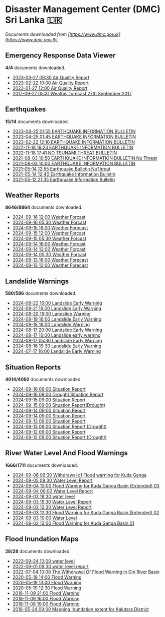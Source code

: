 # Disaster Management Center (DMC) Sri Lanka :sri_lanka:

*Documents downloaded from [https://www.dmc.gov.lk](https://www.dmc.gov.lk)*

## Emergency Response Data Viewer

**4/4** documents downloaded.

* [2023-03-27 09:30 Air Quality Report](data/emergency-response-data-viewer/20230327.0930.air-quality-report.pdf)
* [2023-02-22 10:00 Air Quality Report](data/emergency-response-data-viewer/20230222.1000.air-quality-report.pdf)
* [2023-01-27 12:00 Air Quality Report](data/emergency-response-data-viewer/20230127.1200.air-quality-report.pdf)
* [2017-09-27 05:31 Weather forecast 27th September 2017](data/emergency-response-data-viewer/20170927.0531.weather-forecast-27th-september-2017.pdf)

## Earthquakes

**15/14** documents downloaded.

* [2023-04-25 01:55 EARTHQUAKE INFORMATION BULLETIN](data/earthquakes/20230425.0155.earthquake-information-bulletin.pdf)
* [2023-04-25 01:45 EARTHQUAKE INFORMATION BULLETIN](data/earthquakes/20230425.0145.earthquake-information-bulletin.pdf)
* [2023-02-22 12:10 EARTHQUAKE INFORMATION BULLETIN](data/earthquakes/20230222.1210.earthquake-information-bulletin.pdf)
* [2022-11-18 19:23 EARTHQUAKE INFORMATION BULLETIN](data/earthquakes/20221118.1923.earthquake-information-bulletin.pdf)
* [2022-11-18 17:41 NO TSUNAMI THREAT BULLETIN](data/earthquakes/20221118.1741.no-tsunami-threat-bulletin.pdf)
* [2021-08-03 10:50 EARTHQUAKE INFORMATION BULLETIN No Threat](data/earthquakes/20210803.1050.earthquake-information-bulletin-no-threat.pdf)
* [2021-08-03 10:00 EARTHQUAKE INFORMATION BULLETIN](data/earthquakes/20210803.1000.earthquake-information-bulletin.pdf)
* [2021-05-14 12:55 Earthquake Bulletin NoThreat](data/earthquakes/20210514.1255.earthquake-bulletin-nothreat.pdf)
* [2021-05-14 12:40 Earthquake Information Bulletin](data/earthquakes/20210514.1240.earthquake-information-bulletin.pdf)
* [2021-05-12 21:35 Earthquake Information Bulletin](data/earthquakes/20210512.2135.earthquake-information-bulletin.pdf)

## Weather Reports

**8646/8864** documents downloaded.

* [2024-09-16 12:00 Weather Forcast](data/weather-reports/20240916.1200.weather-forcast.pdf)
* [2024-09-16 05:30 Weather Forcast](data/weather-reports/20240916.0530.weather-forcast.pdf)
* [2024-09-15 16:00 Weather Forecast](data/weather-reports/20240915.1600.weather-forecast.pdf)
* [2024-09-15 12:00 Weather Forcast](data/weather-reports/20240915.1200.weather-forcast.pdf)
* [2024-09-15 05:30 Weather Forcast](data/weather-reports/20240915.0530.weather-forcast.pdf)
* [2024-09-14 16:00 Weather Forcast](data/weather-reports/20240914.1600.weather-forcast.pdf)
* [2024-09-14 12:00 Weather Forcast](data/weather-reports/20240914.1200.weather-forcast.pdf)
* [2024-09-14 05:30 Weather Forcast](data/weather-reports/20240914.0530.weather-forcast.pdf)
* [2024-09-13 16:00 Weather Forecast](data/weather-reports/20240913.1600.weather-forecast.pdf)
* [2024-09-13 12:00 Weather Forecast](data/weather-reports/20240913.1200.weather-forecast.pdf)

## Landslide Warnings

**580/586** documents downloaded.

* [2024-08-22 16:00 Landslide Early Warning](data/landslide-warnings/20240822.1600.landslide-early-warning.pdf)
* [2024-08-21 16:00 Landslide Early Warning](data/landslide-warnings/20240821.1600.landslide-early-warning.pdf)
* [2024-08-20 16:00 Landslide Warning](data/landslide-warnings/20240820.1600.landslide-warning.pdf)
* [2024-08-19 16:00 Landslide Early Warning](data/landslide-warnings/20240819.1600.landslide-early-warning.pdf)
* [2024-08-18 16:00 Landslide Warning](data/landslide-warnings/20240818.1600.landslide-warning.pdf)
* [2024-08-17 20:00 Landslide Early Warning](data/landslide-warnings/20240817.2000.landslide-early-warning.pdf)
* [2024-08-17 16:00 Landslide early warning](data/landslide-warnings/20240817.1600.landslide-early-warning.pdf)
* [2024-08-17 05:30 Landslide Early Warning](data/landslide-warnings/20240817.0530.landslide-early-warning.pdf)
* [2024-08-16 19:30 Landslide Early Warning](data/landslide-warnings/20240816.1930.landslide-early-warning.pdf)
* [2024-07-17 16:00 Landslide Early Warning](data/landslide-warnings/20240717.1600.landslide-early-warning.pdf)

## Situation Reports

**4014/4092** documents downloaded.

* [2024-09-16 09:00 Situation Report](data/situation-reports/20240916.0900.situation-report.pdf)
* [2024-09-16 09:00 Drought Situation Report](data/situation-reports/20240916.0900.drought-situation-report.pdf)
* [2024-09-15 09:00 Situation Report](data/situation-reports/20240915.0900.situation-report.pdf)
* [2024-09-15 09:00 Situation Report(Drought)](data/situation-reports/20240915.0900.situation-reportdrought.pdf)
* [2024-09-14 09:00 Situation Report](data/situation-reports/20240914.0900.situation-report.pdf)
* [2024-09-14 09:00 Situation Report](data/situation-reports/20240914.0900.situation-report.pdf)
* [2024-09-13 09:00 Situation Report](data/situation-reports/20240913.0900.situation-report.pdf)
* [2024-09-13 09:00 Situation Report (Drought)](data/situation-reports/20240913.0900.situation-report-drought.pdf)
* [2024-09-12 09:00 Situation Report](data/situation-reports/20240912.0900.situation-report.pdf)
* [2024-09-12 09:00 Situation Report (Drought)](data/situation-reports/20240912.0900.situation-report-drought.pdf)

## River Water Level And Flood Warnings

**1666/1711** documents downloaded.

* [2024-09-06 09:30 Withdrawal of Flood warning for Kuda Ganga](data/river-water-level-and-flood-warnings/20240906.0930.withdrawal-of-flood-warning-for-kuda-ganga.pdf)
* [2024-09-05 09:30 Water Level Report](data/river-water-level-and-flood-warnings/20240905.0930.water-level-report.jpg)
* [2024-09-04 13:00 Flood Warning for Kuda Ganga Basin (Extended) 03](data/river-water-level-and-flood-warnings/20240904.1300.flood-warning-for-kuda-ganga-basin-extended-03.pdf)
* [2024-09-04 09:00 Water Level Report](data/river-water-level-and-flood-warnings/20240904.0900.water-level-report.jpg)
* [2024-09-03 18:30 water level](data/river-water-level-and-flood-warnings/20240903.1830.water-level.jpg)
* [2024-09-03 15:30 Water Level Report](data/river-water-level-and-flood-warnings/20240903.1530.water-level-report.jpg)
* [2024-09-03 12:30 Water Level Report](data/river-water-level-and-flood-warnings/20240903.1230.water-level-report.jpg)
* [2024-09-03 12:30 Flood Warning for Kuda Ganga Basin (Extended) 02](data/river-water-level-and-flood-warnings/20240903.1230.flood-warning-for-kuda-ganga-basin-extended-02.pdf)
* [2024-09-03 10:00 Water Leval](data/river-water-level-and-flood-warnings/20240903.1000.water-leval.jpg)
* [2024-09-02 13:00 Flood Warning for Kuda Ganga Basin  01](data/river-water-level-and-flood-warnings/20240902.1300.flood-warning-for-kuda-ganga-basin-01.pdf)

## Flood Inundation Maps

**28/28** documents downloaded.

* [2023-09-24 10:00 water level](data/flood-inundation-maps/20230924.1000.water-level.pdf)
* [2022-09-01 09:30 water level report](data/flood-inundation-maps/20220901.0930.water-level-report.pdf)
* [2022-07-04 10:00 The Withdrawal Of Flood Warning in Gin River Basin](data/flood-inundation-maps/20220704.1000.the-withdrawal-of-flood-warning-in-gin-river-basin.pdf)
* [2020-05-19 14:00 Flood Warning](data/flood-inundation-maps/20200519.1400.flood-warning.pdf)
* [2020-05-19 13:00 Flood Warning](data/flood-inundation-maps/20200519.1300.flood-warning.pdf)
* [2020-05-19 12:30 Flood Warning](data/flood-inundation-maps/20200519.1230.flood-warning.pdf)
* [2018-11-09 21:00 Flood Warning](data/flood-inundation-maps/20181109.2100.flood-warning.PDF)
* [2018-11-09 16:00 Flood Warning](data/flood-inundation-maps/20181109.1600.flood-warning.PDF)
* [2018-11-08 19:00 Flood Warning](data/flood-inundation-maps/20181108.1900.flood-warning.PDF)
* [2018-05-24 09:00 Mapping Inundation extent for Kalutara District](data/flood-inundation-maps/20180524.0900.mapping-inundation-extent-for-kalutara-district.pdf)

